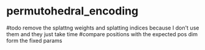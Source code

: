 # permutohedral_encoding

#todo remove the splattng weights and splatting indices because I don't use them and they just take time
#compare positions with the expected pos dim form the fixed params
